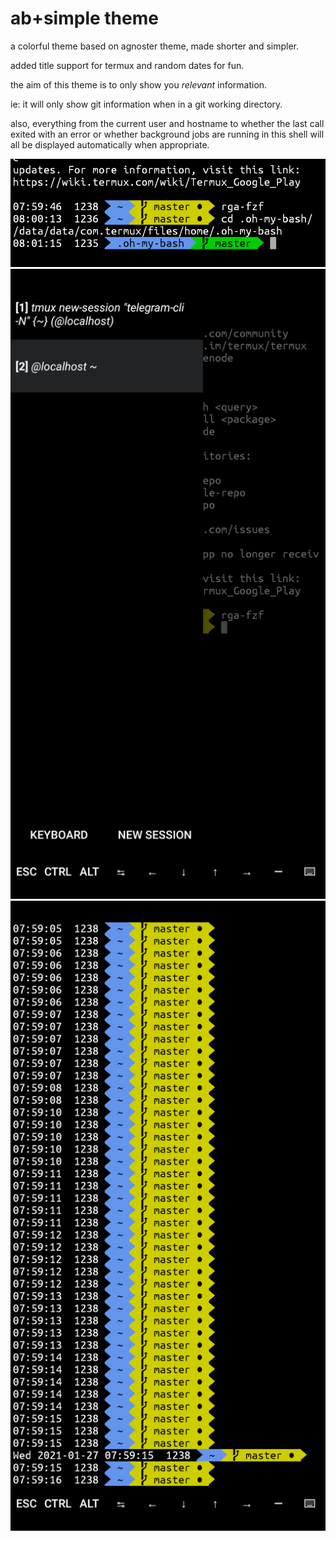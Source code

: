 # ab+simple theme

a colorful theme based on agnoster theme, made shorter and simpler.

added title support for termux and random dates for fun.

the aim of this theme is to only show you *relevant* information.

ie: it will only show git information when in a git working directory.

also, everything from the current user and hostname to whether the last call exited with an error or whether background jobs are running in this shell will all be displayed automatically when appropriate.

![bash screenshot](absimple-bash.png)
![termux screenshot](absimple-termux.png)
![random screenshot](absimple-random.png)
